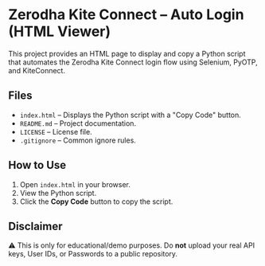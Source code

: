 # Zerodha Kite Connect – Auto Login (HTML Viewer)

This project provides an HTML page to display and copy a Python script
that automates the Zerodha Kite Connect login flow using Selenium, PyOTP, and KiteConnect.

## Files
- `index.html` – Displays the Python script with a "Copy Code" button.
- `README.md` – Project documentation.
- `LICENSE` – License file.
- `.gitignore` – Common ignore rules.

## How to Use
1. Open `index.html` in your browser.
2. View the Python script.
3. Click the **Copy Code** button to copy the script.

## Disclaimer
⚠️ This is only for educational/demo purposes. Do **not** upload your real API keys, User IDs, or Passwords to a public repository.
